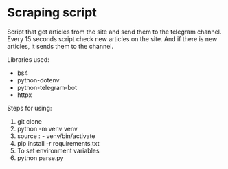 # Scraping script

Script that get articles from the site and send them to the telegram channel.
Every 15 seconds script check new articles on the site. And if there is new articles,
it sends them to the channel.

Libraries used: 
- bs4
- python-dotenv
- python-telegram-bot
- httpx

Steps for using:
1. git clone
2. python -m venv venv
3. source : - venv/bin/activate 
4. pip install -r requirements.txt
5. To set environment variables 
6. python parse.py